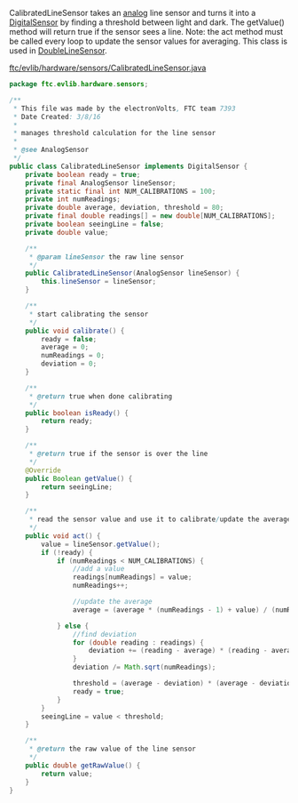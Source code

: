 CalibratedLineSensor takes an [analog](Analog-Sensors.md) line sensor and turns it into a [DigitalSensor](Digital-Sensors.md) by finding a threshold between light and dark. The getValue() method will return true if the sensor sees a line. Note: the act method must be called every loop to update the sensor values for averaging. This class is used in [DoubleLineSensor](DoubleLineSensor.md).

[ftc/evlib/hardware/sensors/CalibratedLineSensor.java](https://github.com/FTC7393/EVLib/blob/master/EVLib/src/main/java/ftc/evlib/hardware/sensors/CalibratedLineSensor.java)

```java
package ftc.evlib.hardware.sensors;

/**
 * This file was made by the electronVolts, FTC team 7393
 * Date Created: 3/8/16
 * 
 * manages threshold calculation for the line sensor
 *
 * @see AnalogSensor
 */
public class CalibratedLineSensor implements DigitalSensor {
    private boolean ready = true;
    private final AnalogSensor lineSensor;
    private static final int NUM_CALIBRATIONS = 100;
    private int numReadings;
    private double average, deviation, threshold = 80;
    private final double readings[] = new double[NUM_CALIBRATIONS];
    private boolean seeingLine = false;
    private double value;

    /**
     * @param lineSensor the raw line sensor
     */
    public CalibratedLineSensor(AnalogSensor lineSensor) {
        this.lineSensor = lineSensor;
    }

    /**
     * start calibrating the sensor
     */
    public void calibrate() {
        ready = false;
        average = 0;
        numReadings = 0;
        deviation = 0;
    }

    /**
     * @return true when done calibrating
     */
    public boolean isReady() {
        return ready;
    }

    /**
     * @return true if the sensor is over the line
     */
    @Override
    public Boolean getValue() {
        return seeingLine;
    }

    /**
     * read the sensor value and use it to calibrate/update the average
     */
    public void act() {
        value = lineSensor.getValue();
        if (!ready) {
            if (numReadings < NUM_CALIBRATIONS) {
                //add a value
                readings[numReadings] = value;
                numReadings++;

                //update the average
                average = (average * (numReadings - 1) + value) / (numReadings);

            } else {
                //find deviation
                for (double reading : readings) {
                    deviation += (reading - average) * (reading - average);
                }
                deviation /= Math.sqrt(numReadings);

                threshold = (average - deviation) * (average - deviation) / average;
                ready = true;
            }
        }
        seeingLine = value < threshold;
    }

    /**
     * @return the raw value of the line sensor
     */
    public double getRawValue() {
        return value;
    }
}
```